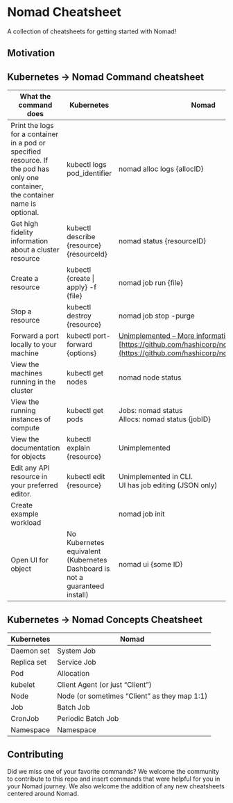 # Nomad Cheatsheet

A collection of cheatsheets for getting started with Nomad! 

## Motivation




## Kubernetes -> Nomad Command cheatsheet 



| What the command does                                                                                                                | Kubernetes                                                                  | Nomad                                                                                                                                                                                        |
| ------------------------------------------------------------------------------------------------------------------------------------ | --------------------------------------------------------------------------- | -------------------------------------------------------------------------------------------------------------------------------------------------------------------------------------------- |
| Print the logs for a container in a pod or specified resource. If the pod has only one container,<br>the container name is optional. | kubectl logs pod\_identifier                                                | nomad alloc logs {allocID}                                                                                                                                                                   |
| Get high fidelity information about a cluster resource                                                                               | kubectl describe {resource} {resourceId}                                    | nomad status {resourceID}                                                                                                                                                                    |
| Create a resource                                                                                                                    | kubectl {create \| apply} -f {file}                                          | nomad job run {file}                                                                                                                                                                         |
| Stop a resource                                                                                                                      | kubectl destroy {resource}                                                  | nomad job stop -purge                                                                                                                                                                        |
| Forward a port locally to your machine                                                                                               | kubectl port-forward {options}                                              | [Unimplemented – More information here:<br>](https://github.com/hashicorp/nomad/issues/6925)[https://github.com/hashicorp/nomad/issues/6925](https://github.com/hashicorp/nomad/issues/6925) |
| View the machines running in the cluster                                                                                             | kubectl get nodes                                                           | nomad node status                                                                                                                                                                            |
| View the running instances of compute                                                                                                | kubectl get pods                                                            | Jobs: nomad status<br>Allocs: nomad status {jobID}                                                                                                                                           |
| View the documentation for objects                                                                                                   | kubectl explain {resource}                                                  | Unimplemented                                                                                                                                                                                |
| Edit any API resource in your preferred editor.                                                                                      | kubectl edit {resource}                                                     | Unimplemented in CLI.<br>UI has job editing (JSON only)                                                                                                                                      |
| Create example workload                                                                                                              |                                                                             | nomad job init                                                                                                                                                                               |
| Open UI for object                                                                                                                   | No Kubernetes equivalent (Kubernetes Dashboard is not a guaranteed install) | nomad ui {some ID}                                                                                                                                                                           |


## Kubernetes -> Nomad Concepts Cheatsheet

| Kubernetes  | Nomad                                        |
| ----------- | -------------------------------------------- |
| Daemon set  | System Job                                   |
| Replica set | Service Job                                  |
| Pod         | Allocation                                   |
| kubelet     | Client Agent (or just “Client”)              |
| Node        | Node (or sometimes “Client” as they map 1:1) |
| Job         | Batch Job                                    |
| CronJob     | Periodic Batch Job                           |
| Namespace   | Namespace                                    |




## Contributing

Did we miss one of your favorite commands? We welcome the community to contribute to this repo and insert commands that were helpful for you in your Nomad journey. We also welcome the addition of any new cheatsheets centered around Nomad. 
